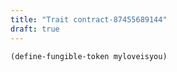 ```yaml
---
title: "Trait contract-87455689144"
draft: true
---
```

```
(define-fungible-token myloveisyou)
```

